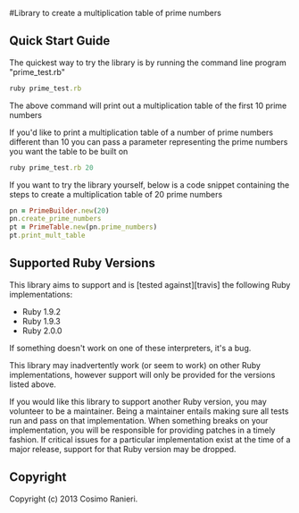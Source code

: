 #Library to create a multiplication table of prime numbers

## Quick Start Guide
The quickest way to try the library is by running the command line program "prime_test.rb"

```ruby
ruby prime_test.rb
```
The above command will print out a multiplication table of the first 10 prime numbers

If you'd like to print a multiplication table of a number of prime numbers different than 10
you can pass a parameter representing the prime numbers you want the table to be built on

```ruby
ruby prime_test.rb 20
```

If you want to try the library yourself, below is a code snippet containing the steps to create a multiplication table
of 20 prime numbers

```ruby
pn = PrimeBuilder.new(20)
pn.create_prime_numbers
pt = PrimeTable.new(pn.prime_numbers)
pt.print_mult_table
```


## Supported Ruby Versions
This library aims to support and is [tested against][travis] the following Ruby
implementations:

* Ruby 1.9.2
* Ruby 1.9.3
* Ruby 2.0.0

If something doesn't work on one of these interpreters, it's a bug.

This library may inadvertently work (or seem to work) on other Ruby
implementations, however support will only be provided for the versions listed
above.

If you would like this library to support another Ruby version, you may
volunteer to be a maintainer. Being a maintainer entails making sure all tests
run and pass on that implementation. When something breaks on your
implementation, you will be responsible for providing patches in a timely
fashion. If critical issues for a particular implementation exist at the time
of a major release, support for that Ruby version may be dropped.


## Copyright
Copyright (c) 2013 Cosimo Ranieri.
